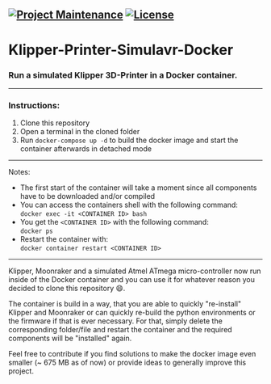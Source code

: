 [![Project Maintenance](https://img.shields.io/maintenance/yes/2022.svg)](https://github.com/th33xitus/klipper-printer-simulavr-docker 'GitHub Repository')
[![License](https://img.shields.io/github/license/th33xitus/klipper-printer-simulavr-docker.svg)](https://github.com/th33xitus/klipper-printer-simulavr-docker/blob/master/LICENSE 'License')
---
# Klipper-Printer-Simulavr-Docker

### **Run a simulated Klipper 3D-Printer in a Docker container.**
---

### Instructions:
1. Clone this repository
2. Open a terminal in the cloned folder
3. Run `docker-compose up -d` to build the docker image and start the container afterwards in detached mode

---

Notes:
* The first start of the container will take a moment since all components have to be downloaded and/or compiled
* You can access the containers shell with the following command:\
`docker exec -it <CONTAINER ID> bash`
* You get the `<CONTAINER ID>` with the following command:\
`docker ps`
* Restart the container with:\
`docker container restart <CONTAINER ID>`



---
Klipper, Moonraker and a simulated Atmel ATmega micro-controller now run inside of the Docker container and you can use it for whatever reason you decided to clone this repository 😄.

The container is build in a way, that you are able to quickly "re-install" Klipper and Moonraker or can quickly re-build the python environments or the firmware if that is ever necessary. For that, simply delete the corresponding folder/file and restart the container and the required components will be "installed" again.

Feel free to contribute if you find solutions to make the docker image even smaller (~ 675 MB as of now) or provide ideas to generally improve this project.
